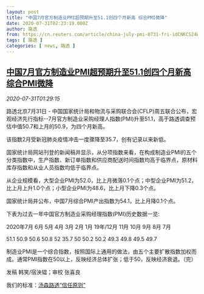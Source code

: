 ```yaml
---
layout: post
title: "中国7月官方制造业PMI超预期升至51.1创四个月新高 综合PMI微降"
date: 2020-07-31T02:23:19.000Z
author: 路透
from: https://cn.reuters.com/article/china-july-pmi-0731-fri-idCNKCS24W04O
tags: [ 路透 ]
categories: [ news, 路透 ]
---
```

<!--1596162199000-->
[中国7月官方制造业PMI超预期升至51.1创四个月新高 综合PMI微降](https://cn.reuters.com/article/china-july-pmi-0731-fri-idCNKCS24W04O)
------

<div>
<div><i>2020-07-31T01:29:15</i></div><div class="StandardArticleBody_body"><p>路透北京7月31日 - 中国国家统计局和物流与采购联合会(CFLP)周五联合公布，宏观经济先行指标--7月官方制造业采购经理人指数(PMI)升至51.1，高于路透调查预估中值50.7和上月的50.9，为四个月新高。 </p><p>该指数2月受新冠肺炎疫情冲击一度骤降至35.7，创有记录以来新低。 </p><p>国家统计局网站刊登的新闻稿并显示，从分项指数来看，在构成制造业PMI的五个分类指数中，生产指数、新订单指数和供应商配送时间指数均高于临界点，原材料库存指数和从业人员指数均低于临界点。 </p><p>从企业规模看，大型企业PMI为52.0，比上月微落0.1个点；中型企业PMI为51.2，比上月上升1.0个点；小型企业PMI为48.6，比上月下降0.3个点。 </p><p>国家统计局并公布，中国7月综合PMI产出指数为54.1，比上月降0.1个点。 </p><p>下表为过去一年中国官方制造业采购经理指数(PMI)历史数据一览: </p><p>           2020年7月   6月    5月    4月    3月    2月    1月   19年/12月   11月   10月    9月    8月    7月           </p><p>           51.1      50.9  50.6  50.8  52    35.7  50    50.2     50.2  49.3  49.8  49.5  49.7           </p><p>制造业PMI是一个综合指数，按照国际上通用的做法，由五个主要扩散指数加权而成。通常PMI指数在50以上，反映经济总体扩张；低于50，反映经济衰退。（完）  </p><div class="Attribution_container"><div class="Attribution_attribution"><p class="Attribution_content">发稿 韩笑/宿泱韫；审校 张喜良</p></div></div><div class="StandardArticleBody_trustBadgeContainer"><span class="StandardArticleBody_trustBadgeTitle">我们的标准：</span><span class="trustBadgeUrl"><a href="https://www.thomsonreuters.cn/content/dam/openweb/documents/pdf/china/brochures/about-us-1.pdf">汤森路透“信任原则”</a></span></div></div>
</div>
